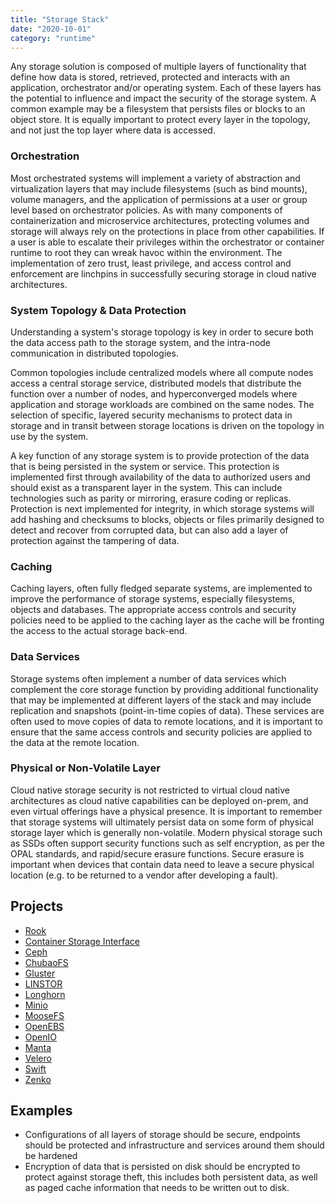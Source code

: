 ```yaml
---
title: "Storage Stack"
date: "2020-10-01"
category: "runtime"
---
```


Any storage solution is composed of multiple layers of functionality that define how data is stored, retrieved,
protected and interacts with an application, orchestrator and/or operating system. Each of these layers has the
potential to influence and impact the security of the storage system. A common example may be a filesystem that
persists files or blocks to an object store. It is equally important to protect every layer in the topology, and
not just the top layer where data is accessed.


### Orchestration
Most orchestrated systems will implement a variety of abstraction and virtualization layers that may include
filesystems (such as bind mounts), volume managers, and the application of permissions at a user or group level
based on orchestrator policies. As with many components of containerization and microservice architectures,
protecting volumes and storage will always rely on the protections in place from other capabilities. If a user is able
to escalate their privileges within the orchestrator or container runtime to root they can wreak havoc within the environment.
The implementation of zero trust, least privilege, and access control and enforcement are linchpins in successfully
securing storage in cloud native architectures.

### System Topology & Data Protection
Understanding a system's storage topology is key in order to secure both the data access path to the storage system,
and the intra-node communication in distributed topologies.

Common topologies include centralized models where all compute nodes access a central storage service, distributed
models that distribute the function over a number of nodes, and hyperconverged models where application and storage
workloads are combined on the same nodes. The selection of specific, layered security mechanisms to protect data in
storage and in transit between storage locations is driven on the topology in use by the system.

A key function of any storage system is to provide protection of the data that is being persisted in the system or service.
This protection is implemented first through availability of the data to authorized users and should exist as a
transparent layer in the system. This can include technologies such as parity or mirroring, erasure coding or replicas.
Protection is next implemented for integrity, in which storage systems will add hashing and checksums to blocks, objects
or files primarily designed to detect and recover from corrupted data, but can also add a layer of protection against
the tampering of data.

### Caching
Caching layers, often fully fledged separate systems, are implemented to improve the performance of storage systems,
especially filesystems, objects and databases. The appropriate access controls and security policies need to be applied
to the caching layer as the cache will be fronting the access to the actual storage back-end.

### Data Services
Storage systems often implement a number of data services which complement the core storage function by providing
additional functionality that may be implemented at different layers of the stack and may include replication and
snapshots (point-in-time copies of data). These services are often used to move copies of data to remote locations, and
it is important to ensure that the same access controls and security policies are applied to the data at the remote
location.

### Physical or Non-Volatile Layer
Cloud native storage security is not restricted to virtual cloud native architectures as cloud native capabilities can
be deployed on-prem, and even virtual offerings have a physical presence. It is important to remember that storage
systems will ultimately persist data on some form of physical storage layer which is generally non-volatile. Modern
physical storage such as SSDs often support security functions such as self encryption, as per the OPAL standards, and
rapid/secure erasure functions. Secure erasure is important when devices that contain data need to leave a secure
physical location (e.g. to be returned to a vendor after developing a fault).

## Projects
- [Rook](https://github.com/rook/rook)
- [Container Storage Interface](https://github.com/container-storage-interface)
- [Ceph](https://github.com/ceph/ceph)
- [ChubaoFS](https://github.com/chubaofs/chubaofs)
- [Gluster](https://github.com/gluster/glusterfs)
- [LINSTOR](https://github.com/LINBIT/linstor-server)
- [Longhorn](https://github.com/longhorn/longhorn)
- [Minio](https://github.com/minio/minio)
- [MooseFS](https://github.com/moosefs/moosefs)
- [OpenEBS](https://github.com/openebs/openebs)
- [OpenIO](https://github.com/open-io/oio-sds)
- [Manta](https://github.com/joyent/manta)
- [Velero](https://github.com/vmware-tanzu/velero)
- [Swift](https://github.com/openstack/swift)
- [Zenko](https://github.com/scality/zenko)


## Examples
- Configurations of all layers of storage should be secure, endpoints should be protected and infrastructure and services around them should be hardened
- Encryption of data that is persisted on disk should be encrypted to protect against storage theft, this includes both persistent data, as well as paged cache information that needs to be written out to disk.